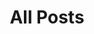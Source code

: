 ---
title: "All Posts"
type: "posts"
layout: "posts"
summary: "posts"
cascade:
  showDate: true
  showAuthor: false
  invertPagination: true
---